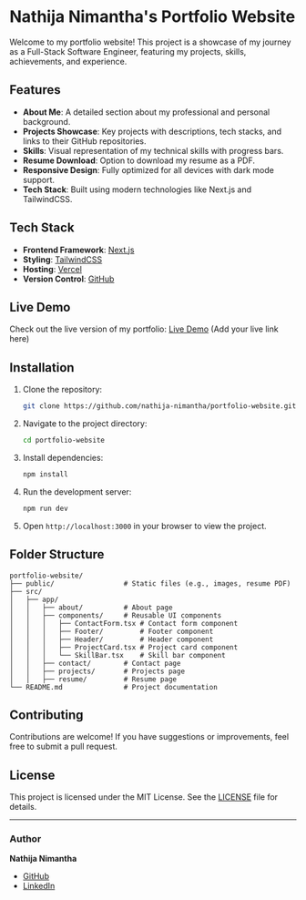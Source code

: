 # Nathija Nimantha's Portfolio Website

Welcome to my portfolio website! This project is a showcase of my journey as a Full-Stack Software Engineer, featuring my projects, skills, achievements, and experience.

## Features

- **About Me**: A detailed section about my professional and personal background.
- **Projects Showcase**: Key projects with descriptions, tech stacks, and links to their GitHub repositories.
- **Skills**: Visual representation of my technical skills with progress bars.
- **Resume Download**: Option to download my resume as a PDF.
- **Responsive Design**: Fully optimized for all devices with dark mode support.
- **Tech Stack**: Built using modern technologies like Next.js and TailwindCSS.

## Tech Stack

- **Frontend Framework**: [Next.js](https://nextjs.org/)
- **Styling**: [TailwindCSS](https://tailwindcss.com/)
- **Hosting**: [Vercel](https://vercel.com/)
- **Version Control**: [GitHub](https://github.com/)

## Live Demo

Check out the live version of my portfolio: [Live Demo](#) (Add your live link here)

## Installation

1. Clone the repository:

   ```bash
   git clone https://github.com/nathija-nimantha/portfolio-website.git
   ```

2. Navigate to the project directory:

   ```bash
   cd portfolio-website
   ```

3. Install dependencies:

   ```bash
   npm install
   ```

4. Run the development server:

   ```bash
   npm run dev
   ```

5. Open `http://localhost:3000` in your browser to view the project.

## Folder Structure

```
portfolio-website/
├── public/                 # Static files (e.g., images, resume PDF)
├── src/
│   ├── app/
│   │   ├── about/          # About page
│   │   ├── components/     # Reusable UI components
│   │   │   ├── ContactForm.tsx # Contact form component
│   │   │   ├── Footer/         # Footer component
│   │   │   ├── Header/         # Header component
│   │   │   ├── ProjectCard.tsx # Project card component
│   │   │   └── SkillBar.tsx    # Skill bar component
│   │   ├── contact/        # Contact page
│   │   ├── projects/       # Projects page
│   │   ├── resume/         # Resume page
└── README.md               # Project documentation

```

## Contributing

Contributions are welcome! If you have suggestions or improvements, feel free to submit a pull request.

## License

This project is licensed under the MIT License. See the [LICENSE](LICENSE) file for details.

---

### Author

**Nathija Nimantha**  
- [GitHub](https://github.com/nathija-nimantha)  
- [LinkedIn](https://www.linkedin.com/in/nathija-nimantha)  
